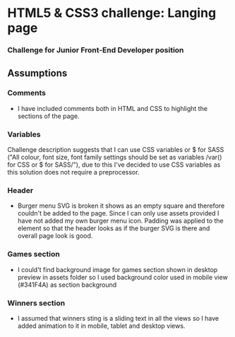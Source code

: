 <h1>HTML5 & CSS3 challenge: Langing page</h1>

<h3>Challenge for Junior Front-End Developer position</h3>

<h2>Assumptions</h2>

<h3>Comments</h3>

- I have included comments both in HTML and CSS to highlight the sections of the page. 

<h3>Variables</h3>

Challenge description suggests that I can use CSS variables or $ for SASS ("All colour, font size, font family settings should be set as variables /var() for CSS or $ for SASS/"), due to this I've decided to use CSS variables as this solution does not require a preprocessor.

<h3>Header</h3>

- Burger menu SVG is broken it shows as an empty square and therefore couldn't be added to the page. Since I can only use assets provided I have not added my own burger menu icon. Padding was applied to the element so that the header looks as if the burger SVG is there and overall page look is good. 


<h3>Games section</h3>

- I could't find background image for games section shown in desktop preview in assets folder so I used background color used in mobile view (#341F4A) as section background

<h3>Winners section</h3>

- I assumed that winners sting is a sliding text in all the views so I have added animation to it in mobile, tablet and desktop views. 
